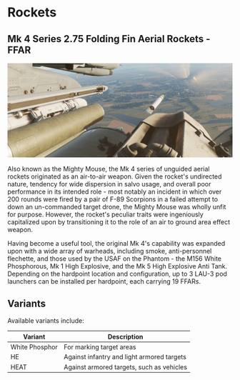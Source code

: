 # Rockets

## Mk 4 Series 2.75 Folding Fin Aerial Rockets - FFAR

![lau3](../../img/ext_f4_rockets.jpg)

Also known as the Mighty Mouse, the Mk 4 series of unguided aerial rockets
originated as an air-to-air weapon. Given the rocket's undirected nature,
tendency for wide dispersion in salvo usage, and overall poor performance in its
intended role - most notably an incident in which over 200 rounds were fired by a
pair of F-89 Scorpions in a failed attempt to down an un-commanded target drone,
the Mighty Mouse was wholly unfit for purpose. However, the rocket's peculiar
traits were ingeniously capitalized upon by transitioning it to the role of an
air to ground area effect weapon.

Having become a useful tool, the original Mk 4's capability was expanded upon
with a wide array of warheads, including smoke, anti-personnel flechette, and
those used by the USAF on the Phantom - the M156 White Phosphorous, Mk 1 High
Explosive, and the Mk 5 High Explosive Anti Tank. Depending on the hardpoint
location and configuration, up to 3 LAU-3 pod launchers can be installed per
hardpoint, each carrying 19 FFARs.

## Variants

Available variants include:

| Variant        | Description                                |
| -------------- | ------------------------------------------ |
| White Phosphor | For marking target areas                   |
| HE             | Against infantry and light armored targets |
| HEAT           | Against armored targets, such as vehicles  |
